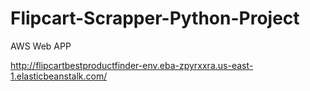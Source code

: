 # Flipcart-Scrapper-Python-Project

AWS Web APP

http://flipcartbestproductfinder-env.eba-zpyrxxra.us-east-1.elasticbeanstalk.com/
